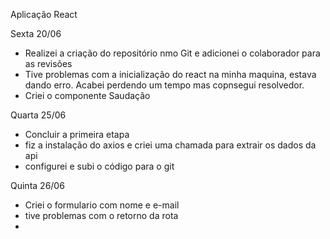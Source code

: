 Aplicação React

Sexta 20/06

- Realizei a criação do repositório nmo Git e adicionei o colaborador para as revisões
- Tive problemas com a inicialização do react na minha maquina, estava dando erro. Acabei perdendo um tempo mas copnsegui resolvedor.
- Criei o componente Saudação


Quarta 25/06

- Concluir a primeira etapa
- fiz a instalação do axios e criei uma chamada para extrair os dados da api
- configurei e subi o código para o git


Quinta 26/06

- Criei o formulario com nome e e-mail
- tive problemas com o retorno da rota
- 
